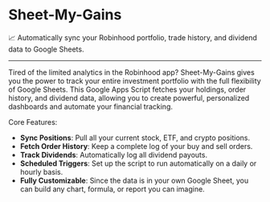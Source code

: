 # Sheet-My-Gains
📈 Automatically sync your Robinhood portfolio, trade history, and dividend data to Google Sheets.

---

Tired of the limited analytics in the Robinhood app? Sheet-My-Gains gives you the power to track your entire investment portfolio with the full flexibility of Google Sheets. This Google Apps Script fetches your holdings, order history, and dividend data, allowing you to create powerful, personalized dashboards and automate your financial tracking.

Core Features:
 - **Sync Positions**: Pull all your current stock, ETF, and crypto positions.
 - **Fetch Order History**: Keep a complete log of your buy and sell orders.
 - **Track Dividends**: Automatically log all dividend payouts.
 - **Scheduled Triggers**: Set up the script to run automatically on a daily or hourly basis.
 - **Fully Customizable**: Since the data is in your own Google Sheet, you can build any chart, formula, or report you can imagine.
